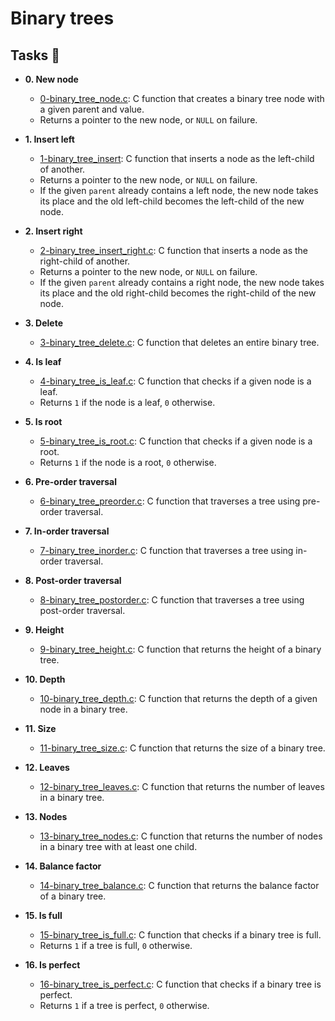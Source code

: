 # Binary trees

## Tasks :page_with_curl:

- **0. New node**

  - [0-binary_tree_node.c](./0-binary_tree_node.c): C function that creates a
    binary tree node with a given parent and value.
  - Returns a pointer to the new node, or `NULL` on failure.

- **1. Insert left**

  - [1-binary_tree_insert](./1-binary_tree_insert): C function that inserts a
    node as the left-child of another.
  - Returns a pointer to the new node, or `NULL` on failure.
  - If the given `parent` already contains a left node, the new node takes its
    place and the old left-child becomes the left-child of the new node.

- **2. Insert right**

  - [2-binary_tree_insert_right.c](./2-binary_tree_insert_right.c): C function that
    inserts a node as the right-child of another.
  - Returns a pointer to the new node, or `NULL` on failure.
  - If the given `parent` already contains a right node, the new node takes its
    place and the old right-child becomes the right-child of the new node.

- **3. Delete**

  - [3-binary_tree_delete.c](./3-binary_tree_delete.c): C function that deletes
    an entire binary tree.

- **4. Is leaf**

  - [4-binary_tree_is_leaf.c](./4-binary_tree_is_leaf.c): C function that checks
    if a given node is a leaf.
  - Returns `1` if the node is a leaf, `0` otherwise.

- **5. Is root**

  - [5-binary_tree_is_root.c](./5-binary_tree_is_root.c): C function that checks
    if a given node is a root.
  - Returns `1` if the node is a root, `0` otherwise.

- **6. Pre-order traversal**

  - [6-binary_tree_preorder.c](./6-binary_tree_preorder.c): C function that
    traverses a tree using pre-order traversal.

- **7. In-order traversal**

  - [7-binary_tree_inorder.c](./7-binary_tree_inorder.c): C function that
    traverses a tree using in-order traversal.

- **8. Post-order traversal**

  - [8-binary_tree_postorder.c](./8-binary_tree_postorder.c): C function that
    traverses a tree using post-order traversal.

- **9. Height**

  - [9-binary_tree_height.c](./9-binary_tree_height.c): C function that returns
    the height of a binary tree.

- **10. Depth**

  - [10-binary_tree_depth.c](./10-binary_tree_depth.c): C function that returns
    the depth of a given node in a binary tree.

- **11. Size**

  - [11-binary_tree_size.c](./11-binary_tree_size.c): C function that returns
    the size of a binary tree.

- **12. Leaves**

  - [12-binary_tree_leaves.c](./12-binary_tree_leaves.c): C function that returns
    the number of leaves in a binary tree.

- **13. Nodes**

  - [13-binary_tree_nodes.c](./13-binary_tree_nodes.c): C function that returns
    the number of nodes in a binary tree with at least one child.

- **14. Balance factor**

  - [14-binary_tree_balance.c](./14-binary_tree_balance.c): C function that
    returns the balance factor of a binary tree.

- **15. Is full**

  - [15-binary_tree_is_full.c](./15-binary_tree_is_full.c): C function that
    checks if a binary tree is full.
  - Returns `1` if a tree is full, `0` otherwise.

- **16. Is perfect**
  - [16-binary_tree_is_perfect.c](./16-binary_tree_is_perfect.c): C function
    that checks if a binary tree is perfect.
  - Returns `1` if a tree is perfect, `0` otherwise.
